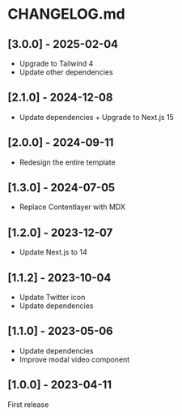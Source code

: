 # CHANGELOG.md

## [3.0.0] - 2025-02-04

- Upgrade to Tailwind 4
- Update other dependencies

## [2.1.0] - 2024-12-08

- Update dependencies + Upgrade to Next.js 15

## [2.0.0] - 2024-09-11

- Redesign the entire template

## [1.3.0] - 2024-07-05

- Replace Contentlayer with MDX

## [1.2.0] - 2023-12-07

- Update Next.js to 14

## [1.1.2] - 2023-10-04

- Update Twitter icon
- Update dependencies

## [1.1.0] - 2023-05-06

- Update dependencies
- Improve modal video component

## [1.0.0] - 2023-04-11

First release
